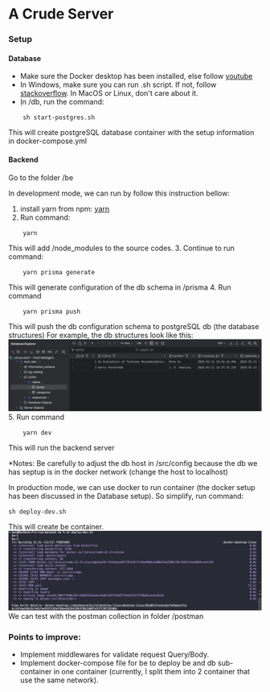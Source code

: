 # A Crude Server

### Setup
#### Database
- Make sure the Docker desktop has been installed, else follow [youtube](https://docs.docker.com/engine/install/)
- In Windows, make sure you can run .sh script. If not, follow [stackoverflow](https://stackoverflow.com/questions/26522789/how-to-run-sh-on-windows-command-prompt). In MacOS or Linux, don't care about it.
- Ịn /db, run the command:
```
    sh start-postgres.sh
```
This will create postgreSQL database container with the setup information in docker-compose.yml

#### Backend
Go to the folder /be

In development mode, we can run by follow this instruction bellow:
1. install yarn from npm: [yarn](https://classic.yarnpkg.com/lang/en/docs/install/#mac-stable)
2. Run command:
```
    yarn
```
This will add /node_modules to the source codes.
3. Continue to run command:
```
    yarn prisma generate
```
This will generate configuration of the db schema in /prisma
4. Run command
```
    yarn prisma push
```
This will push the db configuration schema to postgreSQL db (the database structures)
For example, the db structures look like this:
![Diagram](./results/db_result.png)
5. Run command
```
    yarn dev
```
This will run the backend server

*Notes: Be carefully to adjust the db host in /src/config because the db we has septup is in the docker network (change the host to localhost)

In production mode, we can use docker to run container (the docker setup has been discussed in the Database setup). So simplify, run command:
```
sh deploy-dev.sh
```
This will create be container. 
![BE Result](./results/be_deploy_success.png)
We can test with the postman collection in folder /postman


### Points to improve:
- Implement middlewares for validate request Query/Body.
- Implement docker-compose file for be to deploy be and db sub-container in one container (currently, I split them into 2 container that use the same network).
